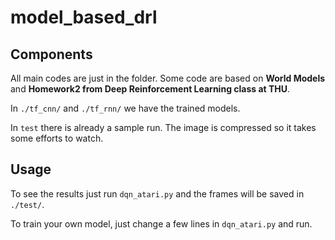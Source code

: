 # model_based_drl

## Components

All main codes are just in the folder. Some code are based on **World Models** and **Homework2 from Deep Reinforcement Learning class at THU**. 

In `./tf_cnn/` and `./tf_rnn/` we have the trained models. 

In `test` there is already a sample run. The image is compressed so it takes some efforts to watch. 

## Usage

To see the results just run `dqn_atari.py` and the frames will be saved in `./test/`. 

To train your own model, just change a few lines in `dqn_atari.py` and run. 

